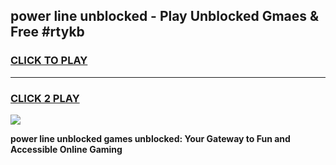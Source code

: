 
## power line unblocked - Play Unblocked Gmaes & Free #rtykb
<h3>
<a href="https://news.freeplayer.one?title=power_line_unblocked&ref=24F">CLICK TO PLAY</a></h3>
<hr>

<h3>
<a href="https://news.freeplayer.one?title=power_line_unblocked&ref=24F">CLICK 2 PLAY</a>
  
</h3>

<a href="https://news.freeplayer.one?title=power_line_unblocked&ref=24F/"><img src="https://clearcache.store/games.png"></a>


**power line unblocked games unblocked: Your Gateway to Fun and Accessible Online Gaming**
